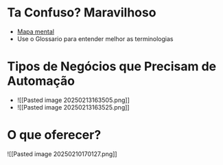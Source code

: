 # Ta Confuso? Maravilhoso
- [Mapa mental ](https://www.mindmeister.com/app/map/3259014223?t=QsCTsfsThI)
-  Use o Glossario para entender melhor as terminologias

# Tipos de Negócios que Precisam de Automação
- ![[Pasted image 20250213163505.png]]
- ![[Pasted image 20250213163525.png]]
# O que oferecer?

![[Pasted image 20250210170127.png]]